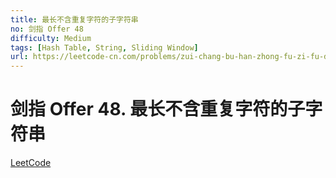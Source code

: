 ```yaml
---
title: 最长不含重复字符的子字符串
no: 剑指 Offer 48
difficulty: Medium
tags: [Hash Table, String, Sliding Window]
url: https://leetcode-cn.com/problems/zui-chang-bu-han-zhong-fu-zi-fu-de-zi-zi-fu-chuan-lcof/
---
```


# 剑指 Offer 48. 最长不含重复字符的子字符串

[LeetCode](https://leetcode-cn.com/problems/zui-chang-bu-han-zhong-fu-zi-fu-de-zi-zi-fu-chuan-lcof/)

